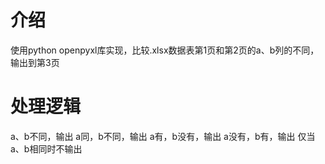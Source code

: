 # 介绍
使用python openpyxl库实现，比较.xlsx数据表第1页和第2页的a、b列的不同，输出到第3页
# 处理逻辑
a、b不同，输出
a同，b不同，输出
a有，b没有，输出
a没有，b有，输出
仅当a、b相同时不输出
